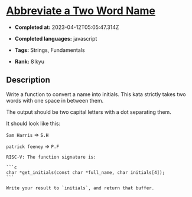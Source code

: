 # [Abbreviate a Two Word Name](https://www.codewars.com/kata/57eadb7ecd143f4c9c0000a3)

- **Completed at:** 2023-04-12T05:05:47.314Z

- **Completed languages:** javascript

- **Tags:** Strings, Fundamentals

- **Rank:** 8 kyu

## Description

Write a function to convert a name into initials. This kata strictly takes two words with one space in between them.

The output should be two capital letters with a dot separating them.

It should look like this:

`Sam Harris` => `S.H`

`patrick feeney` => `P.F`

~~~if:riscv
RISC-V: The function signature is:

```c
char *get_initials(const char *full_name, char initials[4]);
```

Write your result to `initials`, and return that buffer.
~~~
